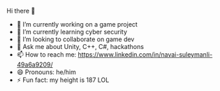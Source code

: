  Hi there 👋


- 🔭 I’m currently working on a game project
- 🌱 I’m currently learning cyber security
- 👯 I’m looking to collaborate on game dev
- 💬 Ask me about Unity, C++, C#, hackathons
- 📫 How to reach me: https://www.linkedin.com/in/navai-suleymanli-49a6a9209/
- 😄 Pronouns: he/him
- ⚡ Fun fact: my height is 187 LOL
